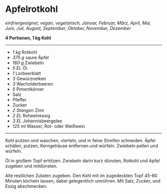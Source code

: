# Apfelrotkohl

*einfriergeeignet, vegan, vegetarisch, Januar, Februar, März, April, Mai, Juni, Juli, August, September, Oktober, November, Dezember*

**4 Portionen, 1 kg Kohl**

---

- *1 kg* Rotkohl
- *375 g* saure Äpfel
- *160 g* Zwiebeln
- *5 EL* Öl
- *1* Lorbeerblatt
- *3* Gewürznelken
- *3* Wacholderbeeren
- *5* Pimentkörner
- Salz
- Pfeffer
- Zucker
- *2 Stangen* Zimt
- *2 EL* Rotweinessig
- *3 EL* Johannisbeergelee
- *125 ml* Wasser, Rot- oder Weißwein

---

Kohl putzen und waschen, vierteln, und in feine Streifen schneiden. Äpfel schälen, putzen, Kerngehäuse entfernen und würfeln. Zwiebeln pellen und würfeln.

Öl in großem Topf erhitzen. Zwiebeln darin kurz dünsten, Rotkohl und Apfel zugeben und mitdünsten.

Alle restlichen Zutaten zugeben. Den Kohl mit im zugedeckten Topf 45-60 Minuten köcheln lassen, dabei gelegentlich umrühren. Mit Salz, Zucker, und Essig abschmecken.
